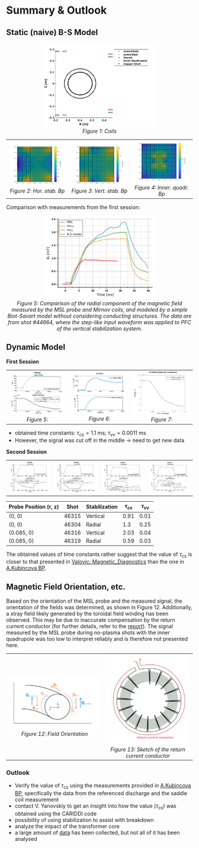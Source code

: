 # Summary & Outlook
## Static (naive) B-S Model

<p align="center">
  <img src="matlab/MagneticField/plots/BCcoils_setup.png" width="300"/> 
  <br/>
  <em>Figure 1: Coils</em>
</p>


<div align="center">
  <table>
    <tr>
      <td align="center">
        <img src="matlab/MagneticField/plots/Bcoils_less_detaiulsVessel/HorStab_Bpol.png" alt="Figure 3" width="200"><br>
        <em>Figure 2: Hor. stab. Bp</em>
      </td>
      <td align="center">
        <img src="matlab/MagneticField/plots/Bcoils_less_detaiulsVessel/VertStab_Bpol.png" alt="Figure 4" width="200"><br>
        <em>Figure 3: Vert. stab. Bp</em>
      </td>
      <td align="center">
        <img src="matlab/MagneticField/plots/Bcoils_less_detaiulsVessel/InnerQuadr_Bpol.png" alt="Figure 4" width="200"><br>
        <em>Figure 4: Inner. quadr. Bp</em>
      </td>
    </tr>
  </table>
</div>

Comparison with measurements from the first session:

<p align="center">
  <img src="Figs/plots/44664_vertical_stab_mc_MSL_BS.png" width="300"/> 
  <br/>
  <em>Figure 5: Comparison of the radial component of the magnetic field measured by the MSL probe and Mirnov coils, and modeled by a simple Biot-Savart model without considering conducting structures. The data are from shot #44664, where the step-like input waveform was applied to PFC of  the vertical stabilization system. </em>
</p>


## Dynamic Model
**First Session**
<div align="center">
  <table>
    <tr>
      <td align="center">
        <img src="matlab/StateSpace_Model/plots/SSmodel_44664.png" alt="Figure 5" width="200"><br>
        <em>Figure 5: </em>
      </td>
      <td align="center">
        <img src="matlab/StateSpace_Model/plots/SSmodel_intCurrents_44664.png" alt="Figure 6" width="200"><br>
        <em>Figure 6: </em>
      </td>
      <td align="center">
        <img src="matlab/StateSpace_Model/plots/SSmodel_44664_identification.png" alt="Figure 7" width="200"><br>
        <em>Figure 7: </em>
      </td>
    </tr>
  </table>
</div>

- obtained time constants: $\tau_{cs}=1.1$ ms; $\tau_{vv}=0.0011$ ms
- However, the signal was cut off in the middle -> need to get new data


**Second Session**
<div align="center">
  <table>
    <tr>
      <td align="center">
        <img src="matlab/StateSpace_Model/plots/session02/SSmodel_46315_vertStab.png" alt="Figure 5" width="200"><br>
        <em> </em>
      </td>
      <td align="center">
        <img src="matlab/StateSpace_Model/plots/session02/SSmodel_46316_vertStab.png" alt="Figure 6" width="200"><br>
        <em> </em>
      </td>
      <td align="center">
        <img src="matlab/StateSpace_Model/plots/session02/SSmodel_46304_horStab.png" alt="Figure 7" width="200"><br>
        <em> </em>
      </td>
      <td align="center">
        <img src="matlab/StateSpace_Model/plots/session02/SSmodel_46319_horStab.png" alt="Figure 7" width="200"><br>
        <em> </em>
      </td>
    </tr>
  </table>
</div>

| Probe Position (r, z) | Shot  | Stabilization | $\tau_{cs}$ | $\tau_{vv}$ |
|-----------------------|-------|----------------|--------------|--------------|
| (0, 0)                | 46315 | Vertical        | 0.91         | 0.01         |
| (0, 0)                | 46304 | Radial          | 1.3          | 0.25         |
| (0.085, 0)            | 46316 | Vertical        | 2.03         | 0.04         |
| (0.085, 0)            | 46319 | Radial          | 0.59         | 0.03         |

The obtained values of time constants rather suggest that the value of $\tau_{cs}$ is closer to that presented in [Valovic: Magnetic_Diagnostics](http://golem.fjfi.cvut.cz/wiki/Library/CASTOR/Valovic_Magnetic_Diagnostics_CZJP_88.pdf) than the one in [A.Kubincova BP](https://dspace.cvut.cz/bitstream/handle/10467/97036/F4-BP-2021-Kubincova-Adela-bp_fttf_21_kubincova.pdf?sequence=-1&isAllowed=y).  

## Magnetic Field Orientation, etc.
Based on the orientation of the MSL probe and the measured signal, the orientation of the fields was determined, as shown in Figure 12. Additionally, a stray field likely generated by the toroidal field winding has been observed. This may be due to inaccurate compensation by the return current conductor (for further details, refer to the [report](experiments/PRPL_report_Session02.pdf)). The signal measured by the MSL probe during no-plasma shots with the inner quadrupole was too low to interpret reliably and is therefore not presented here.
<div align="center">
  <table>
    <tr>
      <td align="center">
        <img src="Figs/draw/field_orientation_white.png" width="350"/> 
        <br/>
        <em>Figure 12: Field Orientation</em>
      </td>
      <td align="center">
        <img src="Figs/draw/Bt_return_current_conductor_white.png" width="250"/> 
        <br/>
        <em>Figure 13: Sketch of the return current conductor </em>
      </td>
    </tr>
  </table>
</div>


### Outlook
- Verify the value of $\tau_{cs}$ using the measurements provided in  [A.Kubincova BP](https://dspace.cvut.cz/bitstream/handle/10467/97036/F4-BP-2021-Kubincova-Adela-bp_fttf_21_kubincova.pdf?sequence=-1&isAllowed=y), specifically the data from the referenced discharge and the saddle coil measurement
- contact V. Yanovskiy to get an insight into how the value ($\tau_{cs}$) was obtained using the CARIDDI code
- possibility of using stabilization to assist with breakdown
- analyze the impact of the transformer core
- a large amount of [data](experiments) has been collected, but not all of it has been analysed


